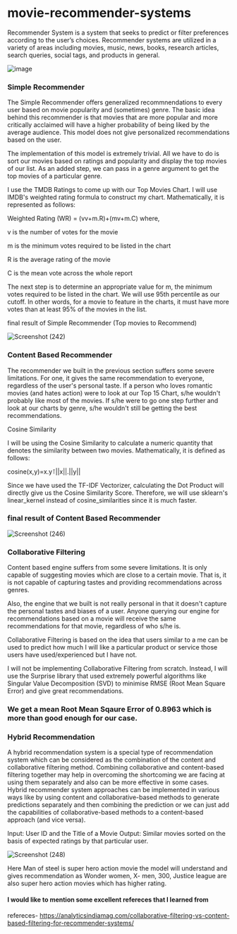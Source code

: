 # movie-recommender-systems
Recommender System is a system that seeks to predict or filter preferences according to the user’s choices. Recommender systems are utilized in a variety of areas including movies, music, news, books, research articles, search queries, social tags, and products in general. 

![image](https://user-images.githubusercontent.com/94167271/189485447-be5fdeda-2ecb-47dd-909a-0340d7a67a9c.png)

### Simple Recommender


The Simple Recommender offers generalized recommnendations to every user based on movie popularity and (sometimes) genre. The basic idea behind this recommender is that movies that are more popular and more critically acclaimed will have a higher probability of being liked by the average audience. This model does not give personalized recommendations based on the user.

The implementation of this model is extremely trivial. All we have to do is sort our movies based on ratings and popularity and display the top movies of our list. As an added step, we can pass in a genre argument to get the top movies of a particular genre.

I use the TMDB Ratings to come up with our Top Movies Chart. I will use IMDB's weighted rating formula to construct my chart. Mathematically, it is represented as follows:

Weighted Rating (WR) =  (vv+m.R)+(mv+m.C) 
where,

v is the number of votes for the movie

m is the minimum votes required to be listed in the chart

R is the average rating of the movie

C is the mean vote across the whole report

The next step is to determine an appropriate value for m, the minimum votes required to be listed in the chart. We will use 95th percentile as our cutoff. In other words, for a movie to feature in the charts, it must have more votes than at least 95% of the movies in the list.

final result of Simple Recommender (Top movies to Recommend)

![Screenshot (242)](https://user-images.githubusercontent.com/94167271/190120920-ab97d05e-b4c9-49a7-898b-bd8c47ca4edb.png)

### Content Based Recommender

The recommender we built in the previous section suffers some severe limitations. For one, it gives the same recommendation to everyone, regardless of the user's personal taste. If a person who loves romantic movies (and hates action) were to look at our Top 15 Chart, s/he wouldn't probably like most of the movies. If s/he were to go one step further and look at our charts by genre, s/he wouldn't still be getting the best recommendations.

Cosine Similarity

I will be using the Cosine Similarity to calculate a numeric quantity that denotes the similarity between two movies. Mathematically, it is defined as follows:

cosine(x,y)=x.y⊺||x||.||y|| 

Since we have used the TF-IDF Vectorizer, calculating the Dot Product will directly give us the Cosine Similarity Score. Therefore, we will use sklearn's linear_kernel instead of cosine_similarities since it is much faster.

### final result of  Content Based Recommender
 
![Screenshot (246)](https://user-images.githubusercontent.com/94167271/190124892-a8d217b0-5de6-471d-82dd-65432a392857.png)

### Collaborative Filtering

Content based engine suffers from some severe limitations. It is only capable of suggesting movies which are close to a certain movie. That is, it is not capable of capturing tastes and providing recommendations across genres.

Also, the engine that we built is not really personal in that it doesn't capture the personal tastes and biases of a user. Anyone querying our engine for recommendations based on a movie will receive the same recommendations for that movie, regardless of who s/he is.

Collaborative Filtering is based on the idea that users similar to a me can be used to predict how much I will like a particular product or service those users have used/experienced but I have not.

I will not be implementing Collaborative Filtering from scratch. Instead, I will use the Surprise library that used extremely powerful algorithms like Singular Value Decomposition (SVD) to minimise RMSE (Root Mean Square Error) and give great recommendations.

### We get a mean  Root Mean Sqaure Error  of 0.8963 which is more than good enough for our case.

### Hybrid Recommendation 

A hybrid recommendation system is a special type of recommendation system which can be considered as the combination of the content and collaborative filtering method. Combining collaborative and content-based filtering together may help in overcoming the shortcoming we are facing at using them separately and also can be more effective in some cases. Hybrid recommender system approaches can be implemented in various ways like by using content and collaborative-based methods to generate predictions separately and then combining the prediction or we can just add the capabilities of collaborative-based methods to a content-based approach (and vice versa). 

Input: User ID and the Title of a Movie
Output: Similar movies sorted on the basis of expected ratings by that particular user.

![Screenshot (248)](https://user-images.githubusercontent.com/94167271/190127094-3f0ce5f8-8949-49ee-b7e9-8b81daafdd8f.png)

Here Man of steel is super hero action movie the model will understand and gives recommendation as Wonder women, X- men, 300, Justice league are also super hero action movies which has higher rating.


#### I would like to mention some excellent refereces that I learned from

refereces- https://analyticsindiamag.com/collaborative-filtering-vs-content-based-filtering-for-recommender-systems/
